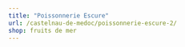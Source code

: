 ```yaml
---
title: "Poissonnerie Escure"
url: /castelnau-de-medoc/poissonnerie-escure-2/
shop: fruits de mer
---
```

